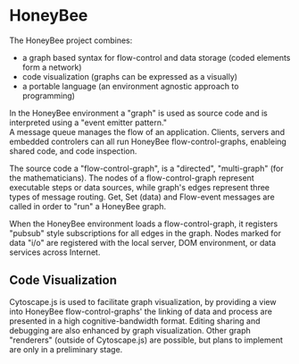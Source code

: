 HoneyBee
========
The HoneyBee project combines: 
 * a graph based syntax for flow-control and data storage (coded elements form a network)
 * code visualization (graphs can be expressed as a visually)
 * a portable language (an environment agnostic approach to programming)

In the HoneyBee environment a "graph" is used as source code and is interpreted using a "event emitter pattern."  
A message queue manages the flow of an application. Clients, servers and embedded controlers can all run HoneyBee flow-control-graphs, enableing shared code, and code inspection. 

The source code a "flow-control-graph", is a "directed", "multi-graph" (for the mathematicians). 
The nodes of a flow-control-graph represent executable steps or data sources, 
while graph's edges represent three types of message routing. Get, Set (data) and Flow-event messages are called in order to "run" a HoneyBee graph.

When the HoneyBee environment loads a flow-control-graph, it registers "pubsub" style subscriptions for all edges in
the graph. Nodes marked for data "i/o" are registered with the local server, DOM environment, or data services across Internet. 

Code Visualization
-------------

Cytoscape.js is used to facilitate graph visualization, by providing a view into HoneyBee flow-control-graphs' the linking of data and process are presented in a high cognitive-bandwidth format. 
Editing sharing and debugging are also enhanced by graph visualization.
Other graph "renderers" (outside of Cytoscape.js) are possible, but plans to implement are only in a preliminary stage.
